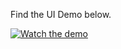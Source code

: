 Find the UI Demo below.

[![Watch the demo](https://img.youtube.com/vi/-tPEX9C9W3s/0.jpg)](https://youtu.be/-tPEX9C9W3s)
